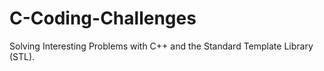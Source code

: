 # C-Coding-Challenges
Solving Interesting Problems with C++ and the Standard Template Library (STL).
